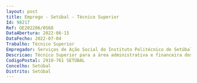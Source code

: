 ```yaml
--- 
layout: post
title: Emprego - Setúbal - Técnico Superior
Id: 98217
Ref: OE202206/0568
DataAbertura: 2022-06-15
DataFecho: 2022-07-04
Trabalho: Técnico Superior
Empregador: Serviços de Ação Social do Instituto Politécnico de Setúbal
Descricao: Técnico Superior para a àrea administrativa e financeira dos Serviços de Ação Social do Instituto Politécnico de Setúbal
CodigoPostal: 2910-761 SETÚBAL
Concelho: Setúbal
Distrito: Setúbal
--- 
```

